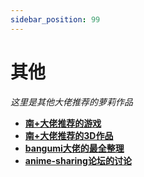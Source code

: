 ```yaml
---
sidebar_position: 99
---
```


# 其他

*这里是其他大佬推荐的萝莉作品*

- **[南+大佬推荐的游戏](https://white-plus.net/read.php?tid-1965746-keyword-loli.html)**
- **[南+大佬推荐的3D作品](https://white-plus.net/read.php?tid-2316312-keyword-%E8%90%9D%E8%8E%89.html)**
- **[bangumi大佬的最全整理](https://bgm.tv/index/25513)**
- **[anime-sharing论坛的讨论](https://www.anime-sharing.com/threads/loli-discussion-and-sharing.1651746/)**